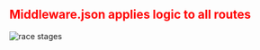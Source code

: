 <h2 style="color:red">Middleware.json applies logic to all routes</h2>

![race stages](/images/race-stages.png)
